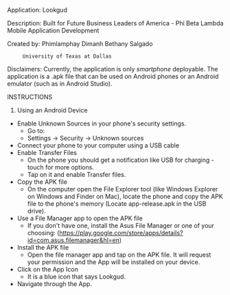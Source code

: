 Application: Lookgud

Description: Built for Future Business Leaders of America - Phi Beta Lambda
	     Mobile Application Development

Created by:  Phimlamphay Dimanh
	     Bethany Salgado

	     University of Texas at Dallas


Disclaimers: Currently, the application is only *smartphone* deployable.
	     The application is a .apk file that can be used on Android phones
	     or an Android emulator (such as in Android Studio).


INSTRUCTIONS

1. Using an Android Device
- Enable Unknown Sources in your phone's security settings.
  - Go to: 
  - Settings -> Security -> Unknown sources 
- Connect your phone to your computer using a USB cable 
- Enable Transfer Files 
  - On the phone you should get a notification like USB for charging - touch 
      for more options. 
  - Tap on it and enable Transfer files.
- Copy the APK file 
  - On the computer open the File Explorer tool (like Windows Explorer on 
      Windows and Finder on Mac), locate the phone and copy the APK file to 
      the phone's memory (Locate app-release.apk in the USB drive). 
- Use a File Manager app to open the APK file 
  - If you don't have one, install the Asus File Manager or one of your choosing:
      (https://play.google.com/store/apps/details?id=com.asus.filemanager&hl=en)
- Install the APK file 
  - Open the file manager app and tap on the APK file. It will request your 
    permission and the App will be installed on your device.
- Click on the App Icon
  - It is a blue icon that says Lookgud.
- Navigate through the App.
